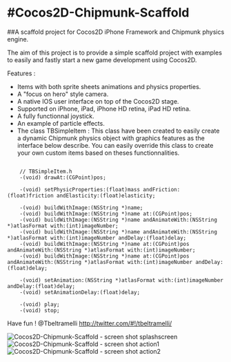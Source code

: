 #Cocos2D-Chipmunk-Scaffold
======================

##A scaffold project for Cocos2D iPhone Framework and Chipmunk physics engine.

The aim of this project is to provide a simple scaffold project with examples to easily and fastly start a new game development using Cocos2D.

Features :

* Items with both sprite sheets animations and physics properties.
* A "focus on hero" style camera.
* A native IOS user interface on top of the Cocos2D stage.
* Supported on iPhone, iPad, iPhone HD retina, iPad HD retina.
* A fully functionnal joystick.
* An example of particle effects.
* The class TBSimpleItem :
This class have been created to easily create a dynamic Chipmunk physics object with graphics features as the interface below describe.
You can easily override this class to create your own custom items based on theses functionnalities.

<pre><code>
	// TBSimpleItem.h
	-(void) drawAt:(CGPoint)pos;
		
	-(void) setPhysicProperties:(float)mass andFriction:(float)friction andElasticity:(float)elasticity;
	
	-(void) buildWithImage:(NSString *)name;
	-(void) buildWithImage:(NSString *)name at:(CGPoint)pos;
	-(void) buildWithImage:(NSString *)name andAnimateWith:(NSString *)atlasFormat with:(int)imageNumber;
	-(void) buildWithImage:(NSString *)name andAnimateWith:(NSString *)atlasFormat with:(int)imageNumber andDelay:(float)delay;
	-(void) buildWithImage:(NSString *)name at:(CGPoint)pos andAnimateWith:(NSString *)atlasFormat with:(int)imageNumber;
	-(void) buildWithImage:(NSString *)name at:(CGPoint)pos andAnimateWith:(NSString *)atlasFormat with:(int)imageNumber andDelay:(float)delay;
	
	-(void) setAnimation:(NSString *)atlasFormat with:(int)imageNumber andDelay:(float)delay;
	-(void) setAnimationDelay:(float)delay;
	
	-(void) play;
	-(void) stop;
</code></pre>

Have fun !
@Tbeltramelli <http://twitter.com/#!/tbeltramelli/>

![Cocos2D-Chipmunk-Scaffold - screen shot splashscreen](https://raw.github.com/tonybeltramelli/Cocos2D-Chipmunk-Scaffold/master/Cocos2DChipmunkScaffold/Resources/screen_shot_splashscreen.jpg)
![Cocos2D-Chipmunk-Scaffold - screen shot action1](https://raw.github.com/tonybeltramelli/Cocos2D-Chipmunk-Scaffold/master/Cocos2DChipmunkScaffold/Resources/screen_shot_action1.jpg)
![Cocos2D-Chipmunk-Scaffold - screen shot action2](https://raw.github.com/tonybeltramelli/Cocos2D-Chipmunk-Scaffold/master/Cocos2DChipmunkScaffold/Resources/screen_shot_action2.jpg)